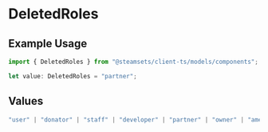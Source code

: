 # DeletedRoles

## Example Usage

```typescript
import { DeletedRoles } from "@steamsets/client-ts/models/components";

let value: DeletedRoles = "partner";
```

## Values

```typescript
"user" | "donator" | "staff" | "developer" | "partner" | "owner" | "amethyst" | "amber" | "emerald" | "sapphire" | "ruby" | "diamond" | "contributor" | "early_supporter" | "beta" | "translator" | "top_100" | "badge_scout"
```